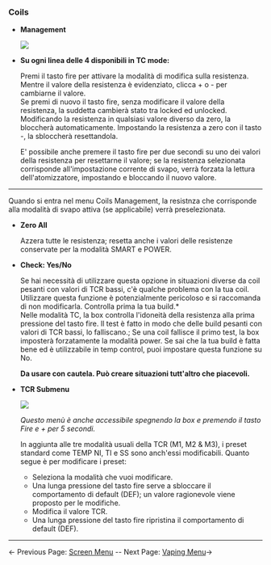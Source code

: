 ### __Coils__

* __Management__

  ![](http://i345.photobucket.com/albums/p374/ClockSelect/eVic/coils_zpsn29ef1h5.png)

* __Su ogni linea delle 4 disponibili in TC mode:__

  Premi il tasto fire per attivare la modalità di modifica sulla resistenza.  
  Mentre il valore della resistenza è evidenziato, clicca + o - per cambiarne il valore.  
  Se premi di nuovo il tasto fire, senza modificare il valore della resistenza, la suddetta cambierà stato tra locked ed unlocked. 
  Modificando la resistenza in qualsiasi valore diverso da zero, la bloccherà automaticamente.
  Impostando la resistenza a zero con il tasto -, la sbloccherà resettandola.  
               
  E' possibile anche premere il tasto fire per due secondi su uno dei valori della resistenza per resettarne il valore; se la resistenza selezionata corrisponde all'impostazione corrente di svapo, verrà forzata la lettura dell'atomizzatore, impostando e bloccando il nuovo valore.  
-----              
Quando si entra nel menu Coils Management, la resistnza che corrisponde alla modalità di svapo attiva (se applicabile) verrà preselezionata.

* __Zero All__

  Azzera tutte le resistenza; resetta anche i valori delle resistenze conservate per la modalità SMART e POWER.

* __Check: Yes/No__


  Se hai necessità di utilizzare questa opzione in situazioni diverse da coil pesanti con valori di TCR bassi, c'è qualche problema con la tua coil. Utilizzare questa funzione è potenzialmente pericoloso e si raccomanda di non modificarla. Controlla prima la tua build.*  
  Nelle modalità TC, la box controlla l'idoneità della resistenza alla prima pressione del tasto fire. Il test è fatto in modo che delle build pesanti con valori di TCR bassi, lo falliscano.; Se una coil fallisce il primo test, la box imposterà forzatamente la modalità power. 
  Se sai che la tua build è fatta bene ed è utilizzabile in temp control, puoi impostare questa funzione su No.  

    __Da usare con cautela. Può creare situazioni tutt'altro che piacevoli.__

* __TCR Submenu__

  ![](https://www.dropbox.com/s/n09iy9nu57jnv18/tcrset.png?dl=1)  

        
  *Questo menù è anche accessibile spegnendo la box e premendo il tasto Fire e + per 5 secondi.*  
        
   In aggiunta alle tre modalità usuali della TCR (M1, M2 & M3), i preset standard come TEMP NI, TI e SS sono anch'essi modificabili. Quanto segue è per modificare i preset:
   * Seleziona la modalità che vuoi modificare.
   * Una lunga pressione del tasto fire serve a sbloccare il comportamento di default (DEF); un valore ragionevole viene proposto per le modifiche.
   * Modifica il valore TCR.
   * Una lunga pressione del tasto fire ripristina il comportamento di default (DEF).

-----

← Previous Page: [Screen Menu](screen_it.md) --  Next Page: [Vaping Menu](vaping_it.md)→
